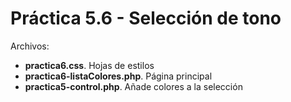 # Práctica 5.6 - Selección de tono

Archivos:
* **practica6.css**. Hojas de estilos
* **practica6-listaColores.php**. Página principal
* **practica5-control.php**. Añade colores a la selección

